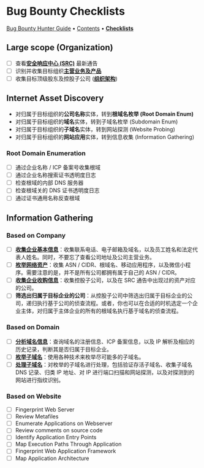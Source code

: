 # Bug Bounty Checklists

[Bug Bounty Hunter Guide](https://app.gitbook.com/o/EOc6S49gNX0wky8nj5si/s/dIwZJMkFd4Zza9vjuuJ7/) • [Contents](table-of-contents.md) • [**Checklists**](pentest-checklists.md)

## Large scope (Organization)

* [ ] 查看[**安全响应中心 (SRC)**](../awesome-bugbounty/security-response-center.md) 最新通告
* [ ] 识别并收集目标组织[**主营业务及产品**](../reconnaissance/organization.md#business-and-product)
* [ ] 收集目标顶级股东及控股子公司 ([**组织架构**](../reconnaissance/organization.md#corporate-structure))

## Internet Asset Discovery

* 对归属于目标组织的**公司名称**实体，转到**根域名枚举 (Root Domain Enum)**
* 对归属于目标组织的**域名**实体，转到子域名枚举 (Subdomain Enum)
* 对归属于目标组织的**子域名**实体，转到网站探测 (Website Probing)
* 对归属于目标组织的**网站应用**实体，转到信息收集 (Information Gathering)

### Root Domain Enumeration

* [ ] 通过企业名称 / ICP 备案号收集根域
* [ ] 通过企业名称搜索证书透明度日志
* [ ] 检查根域的内部 DNS 服务器
* [ ] 检查根域关的 DNS 证书透明度日志
* [ ] 通过证书通用名称反查根域

## Information Gathering









### Based on Company

* [ ] [**收集企业基本信息**](../reconnaissance/organization.md)：收集联系电话、电子邮箱及域名，以及员工姓名和法定代表人姓名。同时，不要忘了查看公司地址及公司主营业务。
* [ ] [**枚举网络资产**](broken-reference)：收集 ASN / CIDR、根域名、移动应用程序，以及微信小程序。需要注意的是，并不是所有公司都拥有属于自己的 ASN / CIDR。
* [ ] [**收集企业收购信息**](broken-reference)：收集控股子公司，以及在 SRC 通告中出现过的资产对应的公司。
* [ ] **筛选出归属于目标企业的公司**：从控股子公司中筛选出归属于目标企业的公司，递归执行基于公司的侦查流程。或者，你也可以在合适的时机选定一个企业主体，对归属于主体企业的所有的根域名执行基于域名的侦查流程。

### Based on Domain

* [ ] [**分析域名信息**](../reconnaissance/domain-name-analysis.md)：查询域名的注册信息、ICP 备案信息，以及 IP 解析及相应的历史记录，判断其是否归属于目标企业。
* [ ] [**枚举子域名**](../reconnaissance/subdomain-enumeration.md)：使用各种技术来枚举尽可能多的子域名。
* [ ] [**处理子域名**](../reconnaissance/domain-based.md)：对枚举的子域名进行处理，包括验证存活子域名、收集子域名 DNS 记录、归类 IP 地址、对 IP 进行端口扫描和网站探测，以及对探测到的网站进行指纹识别。

### Based on Website

* [ ] Fingerprint Web Server
* [ ] Review Metafiles
* [ ] Enumerate Applications on Webserver
* [ ] Review comments on source code
* [ ] Identify Application Entry Points
* [ ] Map Execution Paths Through Application
* [ ] Fingerprint Web Application Framework
* [ ] Map Application Architecture
